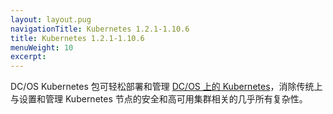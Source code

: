 ```yaml
---
layout: layout.pug
navigationTitle: Kubernetes 1.2.1-1.10.6
title: Kubernetes 1.2.1-1.10.6
menuWeight: 10
excerpt:
---
```




DC/OS Kubernetes 包可轻松部署和管理 [DC/OS 上的 Kubernetes](https://mesosphere.com/product/)，消除传统上与设置和管理 Kubernetes 节点的安全和高可用集群相关的几乎所有复杂性。
